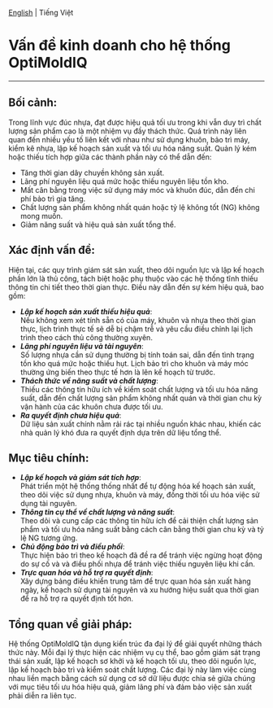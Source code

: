 [English](https://github.com/ThuyHaLE/OptiMoldIQ/blob/main/README.md) | Tiếng Việt

# Vấn đề kinh doanh cho hệ thống OptiMoldIQ
---

## Bối cảnh:
Trong lĩnh vực đúc nhựa, đạt được hiệu quả tối ưu trong khi vẫn duy trì chất lượng sản phẩm cao là một nhiệm vụ đầy thách thức. Quá trình này liên quan đến nhiều yếu tố liên kết với nhau như sử dụng khuôn, bảo trì máy, kiểm kê nhựa, lập kế hoạch sản xuất và tối ưu hóa năng suất. Quản lý kém hoặc thiếu tích hợp giữa các thành phần này có thể dẫn đến:

- Tăng thời gian dây chuyền không sản xuất.
- Lãng phí nguyên liệu quá mức hoặc thiếu nguyên liệu tồn kho.
- Mất cân bằng trong việc sử dụng máy móc và khuôn đúc, dẫn đến chi phí bảo trì gia tăng.
- Chất lượng sản phẩm không nhất quán hoặc tỷ lệ không tốt (NG) không mong muốn.
- Giảm năng suất và hiệu quả sản xuất tổng thể.

## Xác định vấn đề:
Hiện tại, các quy trình giám sát sản xuất, theo dõi nguồn lực và lập kế hoạch phần lớn là thủ công, tách biệt hoặc phụ thuộc vào các hệ thống tĩnh thiếu thông tin chi tiết theo thời gian thực. Điều này dẫn đến sự kém hiệu quả, bao gồm:

- ***Lập kế hoạch sản xuất thiếu hiệu quả***: <Br>Nếu không xem xét tính sẵn có của máy, khuôn và nhựa theo thời gian thực, lịch trình thực tế sẽ dễ bị chậm trễ và yêu cầu điều chỉnh lại lịch trình theo cách thủ công thường xuyên.
- ***Lãng phí nguyên liệu và tài nguyên***: <Br>Số lượng nhựa cần sử dụng thường bị tính toán sai, dẫn đến tình trạng tồn kho quá mức hoặc thiếu hụt. Lịch bảo trì cho khuôn và máy móc thường ứng biến theo thực tế hơn là lên kế hoạch từ trước.
- ***Thách thức về năng suất và chất lượng***: <Br>Thiếu các thông tin hữu ích về kiểm soát chất lượng và tối ưu hóa năng suất, dẫn đến chất lượng sản phẩm không nhất quán và thời gian chu kỳ vận hành của các khuôn chưa được tối ưu.
- ***Ra quyết định chưa hiệu quả***: <Br>Dữ liệu sản xuất chính nằm rải rác tại nhiều nguồn khác nhau, khiến các nhà quản lý khó đưa ra quyết định dựa trên dữ liệu tổng thể.

## Mục tiêu chính:

- ***Lập kế hoạch và giám sát tích hợp***: <Br>Phát triển một hệ thống thống nhất để tự động hóa kế hoạch sản xuất, theo dõi việc sử dụng nhựa, khuôn và máy, đồng thời tối ưu hóa việc sử dụng tài nguyên.
- ***Thông tin cụ thể về chất lượng và năng suất***: <Br>Theo dõi và cung cấp các thông tin hữu ích để cải thiện chất lượng sản phẩm và tối ưu hóa năng suất bằng cách cân bằng thời gian chu kỳ và tỷ lệ NG tương ứng.
- ***Chủ động bảo trì và điều phối***: <Br>Thực hiện bảo trì theo kế hoạch đã đề ra để tránh việc ngừng hoạt động do sự cố và và điều phối nhựa để tránh việc thiếu nguyên liệu khi cần.
- ***Trực quan hóa và hỗ trợ ra quyết định***: <Br>Xây dựng bảng điều khiển trung tâm để trực quan hóa sản xuất hàng ngày, kế hoạch sử dụng tài nguyên và xu hướng hiệu suất qua thời gian để ra hỗ trợ ra quyết định tốt hơn.

## Tổng quan về giải pháp:
Hệ thống OptiMoldIQ tận dụng kiến trúc đa đại lý để giải quyết những thách thức này. Mỗi đại lý thực hiện các nhiệm vụ cụ thể, bao gồm giám sát trạng thái sản xuất, lập kế hoạch sơ khởi và kế hoạch tối ưu, theo dõi nguồn lực, lập kế hoạch bảo trì và kiểm soát chất lượng. Các đại lý này làm việc cùng nhau liền mạch bằng cách sử dụng cơ sở dữ liệu được chia sẻ giữa chúng với mục tiêu tối ưu hóa hiệu quả, giảm lãng phí và đảm bảo việc sản xuất phải diễn ra liên tục.
